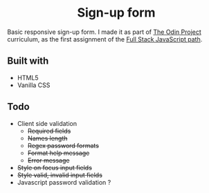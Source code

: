 <h1 align="center">Sign-up form</h1>

Basic responsive sign-up form. I made it as part of [The Odin Project](https://www.theodinproject.com/) curriculum, as the first assignment of the [Full Stack JavaScript path](https://www.theodinproject.com/paths/full-stack-javascript).
## Built with

- HTML5
- Vanilla CSS

## Todo

- Client side validation
    - ~~Required fields~~
    - ~~Names length~~
    - ~~Regex password formats~~
    - ~~Format help message~~
    - ~~Error message~~
- ~~Style on focus input fields~~
- ~~Style valid, invalid input fields~~
- Javascript password validation ?

